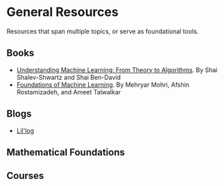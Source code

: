 # General Resources

Resources that span multiple topics, or serve as foundational tools.

## Books
- [Understanding Machine Learning: From Theory to Algorithms](https://www.cs.huji.ac.il/~shais/UnderstandingMachineLearning/). By Shai Shalev-Shwartz and Shai Ben-David
- [Foundations of Machine Learning](https://cs.nyu.edu/~mohri/mlbook/). By Mehryar Mohri, Afshin Rostamizadeh, and Ameet Talwalkar

## Blogs

- [Lil'log](https://lilianweng.github.io/)


## Mathematical Foundations



## Courses


